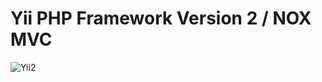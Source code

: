 Yii PHP Framework Version 2 / NOX MVC
===================================================

![Yii2](https://img.shields.io/badge/Powered_by-Yii_Framework-green.svg?style=flat)

